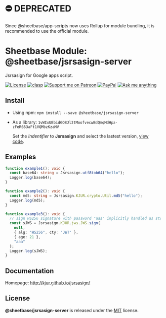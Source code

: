 # ⛔️ DEPRECATED

Since @sheetbase/app-scripts now uses Rollup for module bundling, it is recommended to use the official module.

# Sheetbase Module: @sheetbase/jsrsasign-server

Jsrsasign for Google apps script.

<!-- <block:header> -->

[![License][license_badge]][license_url] [![clasp][clasp_badge]][clasp_url] [![Support me on Patreon][patreon_badge]][patreon_url] [![PayPal][paypal_donate_badge]][paypal_donate_url] [![Ask me anything][ask_me_badge]][ask_me_url]

<!-- </block:header> -->

## Install

- Using npm: `npm install --save @sheetbase/jsrsasign-server`

- As a library: `1vWIxUEbidGO8Jl3tMoofvecwBdQmqMdHpa-zFeR653aFt1VQMbzKzaMV`

  Set the _Indentifier_ to **Jsrsasign** and select the lastest version, [view code](https://script.google.com/d/1vWIxUEbidGO8Jl3tMoofvecwBdQmqMdHpa-zFeR653aFt1VQMbzKzaMV/edit?usp=sharing).

## Examples

```ts
function example1(): void {
  const base64: string = Jsrsasign.utf8tob64("hello");
  Logger.log(base64);
}

function example2(): void {
  const md5: string = Jsrsasign.KJUR.crypto.Util.md5("hello");
  Logger.log(md5);
}

function example3(): void {
  // sign HS256 signature with password "aaa" implicitly handled as string
  const sJWS = Jsrsasign.KJUR.jws.JWS.sign(
    null,
    { alg: "HS256", cty: "JWT" },
    { age: 21 },
    "aaa"
  );
  Logger.log(sJWS);
}
```

## Documentation

Homepage: http://kjur.github.io/jsrsasign/

## License

**@sheetbase/jsrsasign-server** is released under the [MIT](https://github.com/sheetbase/module-jsrsasign-server/blob/master/LICENSE) license.

<!-- <block:footer> -->

[license_badge]: https://img.shields.io/github/license/mashape/apistatus.svg
[license_url]: https://github.com/sheetbase/module-jsrsasign-server/blob/master/LICENSE
[clasp_badge]: https://img.shields.io/badge/built%20with-clasp-4285f4.svg
[clasp_url]: https://github.com/google/clasp
[patreon_badge]: https://ionicabizau.github.io/badges/patreon.svg
[patreon_url]: https://www.patreon.com/lamnhan
[paypal_donate_badge]: https://ionicabizau.github.io/badges/paypal_donate.svg
[paypal_donate_url]: https://www.paypal.me/lamnhan
[ask_me_badge]: https://img.shields.io/badge/ask/me-anything-1abc9c.svg
[ask_me_url]: https://m.me/sheetbase

<!-- </block:footer> -->

